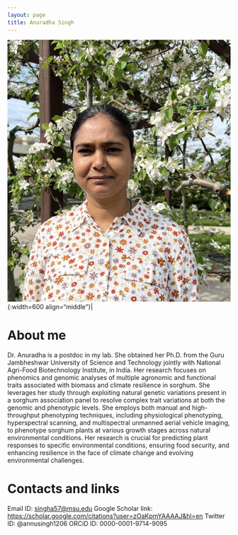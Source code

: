 ```yaml
---
layout: page
title: Anuradha Singh
---
```

![Anuradha Singh](/images/People_Images/Anu_1.jfif){:width=600 align=“middle”}|  
# About me 
Dr. Anuradha is a postdoc in my lab. She obtained her Ph.D. from the Guru Jambheshwar University of Science and Technology jointly with National Agri-Food Biotechnology Institute, in India. Her research focuses on phenomics and genomic analyses of multiple agronomic and functional traits associated with biomass and climate resilience in sorghum. She leverages her study through exploiting natural genetic variations present in a sorghum association panel to resolve complex trait variations at both the genomic and phenotypic levels. She employs both manual and high-throughput phenotyping techniques, including physiological phenotyping, hyperspectral scanning, and multispectral unmanned aerial vehicle imaging, to phenotype sorghum plants at various growth stages across natural environmental conditions. Her research is crucial for predicting plant responses to specific environmental conditions, ensuring food security, and enhancing resilience in the face of climate change and evolving environmental challenges.  
# Contacts and links
Email ID: 	singha57@msu.edu
Google Scholar link: https://scholar.google.com/citations?user=zOaKpmYAAAAJ&hl=en
Twitter ID: @annusingh1206
ORCiD ID: 0000-0001-9714-9095  

